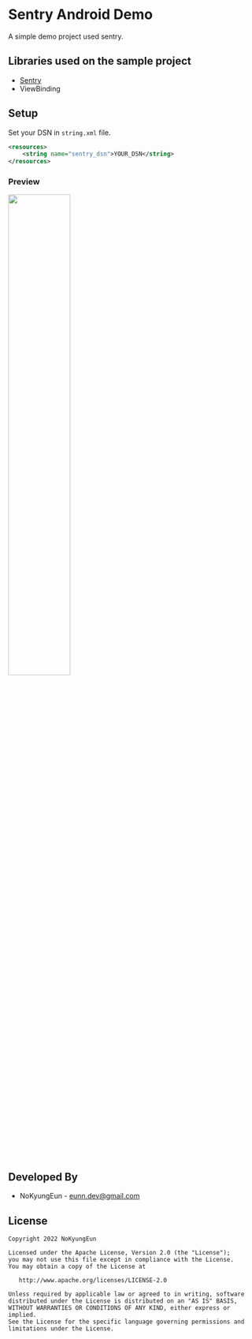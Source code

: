 # Sentry Android Demo

A simple demo project used sentry.

Libraries used on the sample project
------------------------------------
* [Sentry](https://github.com/getsentry/sentry-java)
* ViewBinding

Setup
------------------------------------
Set your DSN in `string.xml` file.
```xml
<resources>
    <string name="sentry_dsn">YOUR_DSN</string>
</resources>
```

### Preview
<img src="https://user-images.githubusercontent.com/74607521/198101412-04bfce8d-5f9f-45f8-9390-c3bb9965a013.png" width=50%>

Developed By
------------------------------------
* NoKyungEun - <eunn.dev@gmail.com>

License
------------------------------------
    Copyright 2022 NoKyungEun

    Licensed under the Apache License, Version 2.0 (the "License");
    you may not use this file except in compliance with the License.
    You may obtain a copy of the License at

       http://www.apache.org/licenses/LICENSE-2.0

    Unless required by applicable law or agreed to in writing, software
    distributed under the License is distributed on an "AS IS" BASIS,
    WITHOUT WARRANTIES OR CONDITIONS OF ANY KIND, either express or implied.
    See the License for the specific language governing permissions and
    limitations under the License.
